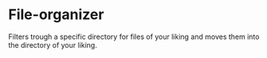 # File-organizer
Filters trough a specific directory for files of your liking and moves them into the directory of your liking.
